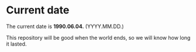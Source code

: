 # Current date

The current date is **1990.06.04.** (YYYY.MM.DD.)

This repository will be good when the world ends, so we will know how long it lasted.
